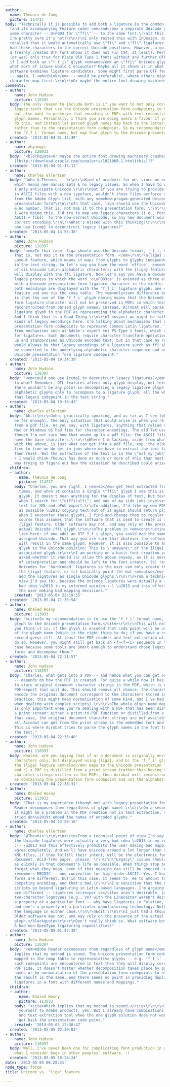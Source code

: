 ```yaml
---
author:
  name: Theunis de Jong
  picture: 114717
body: "Technically it is possible to add both a ligature in the common form of \"f_f_i\"
  (and its accompanying Feature code) <em>and</em> a separate Unicode glyph for the
  same character -- U+FB03 for \"ffi\" -- to the same font.\r\nIs this a good idea?
  I'm pretty sure it's not!\r\n\r\nI only tested this with InDesign, but I <em>vaguely</em>
  recalled that it would automatically use \"fi\" and \"fl\" ligatures, if a font
  had these characters in the correct Unicode positions. However, a quick test with
  a freshly created OTF font shows it does not (in CS4, at least). Perhaps this is
  (or was) only true for Plain Old Type 1 fonts without any further OTF enhancements.\r\n\r\nRegardless:
  if I add both an \"f_f_i\" glyph <em>and</em> an \"ffi\" Unicode glyph to a font,
  what sort of issues would I encounter? Maybe all it shows is in what order the underlying
  software examines ligature candidates. Some might first parse OTF features (which
  -- again, I <em>think</em> -- would be preferable), where others might check the
  character map first.\r\n\r\nOr maybe the entire font drawing machinery crashes."
comments:
- author:
    name: John Hudson
    picture: 110397
  body: The only reason to include both is if you want to not only correctly display
    legacy texts that use the Unicode presentation form codepoints to hard code ligatures
    but also want to preserve that encoding in PDFs with text reconstructed from parsed
    glyph names. Personally, I think you are doing users a favour if you <em>don't</em>
    do this, and instead let parsed glyph names map back to the letter sequence ffi,
    rather than to the presentation form codepoint. So my recommendation is to use
    the 'f_f_i' format name, but map that glyph to the Unicode presentation form.
  created: '2013-05-04 01:14:49'
- author:
    name: ahyangyi
    picture: 120032
  body: "<blockquote>Or maybe the entire font drawing machinery crashes.</blockquote>\r\n\r\nLike
    [[http://download.oracle.com/sunalerts/1021068.1.html|this]]?"
  created: '2013-05-04 01:15:12'
- author:
    name: charles ellertson
  body: "John & Theunis -- \r\n\r\nKind of academic for me, since we only set books,
    which means new manuscripts & no legacy issues. So when I have to work on fonts,
    I only anticipate Unicode.\r\n\r\nBut if you are trying to provide for reading
    in ASCII files with a new typeface, wouldn't those files perforce use *names*
    from the Adobe Glyph list, with any somehow-progam-generated Unicode being the
    presentation form?\r\n\r\nIn that case, liga should use the Unicode format, f_f_i,
    & no number. That is, not map it to the presentation form. \r\n\r\nIn fact, if
    I were doing this, I'd try to map any legacy characters (i.e., PostScript = 7-bit
    ASCII + fibs)  to the now-correct Unicode, so any new document would have the
    correct encoding.\r\n\r\nWhat's missed with this thinking?\r\n\r\nEDIT -- could
    one use {ccmp} to deconstruct legacy ligatures?"
  created: '2013-05-04 14:55:38'
- author:
    name: John Hudson
    picture: 110397
  body: "<em>In that case, liga should use the Unicode format, f_f_i, & no number.
    That is, not map it to the presentation form. </em>\r\n\r\n{liga} is an OpenType
    Layout feature, which means it maps from glyphs to glyphs independent of the characters
    in the text string. So let's say you have the word 'office', encoded as a sequence
    of six Unicode Latin alphabetic characters; with the {liga} feature active it
    will display with the ffi ligature. Now let's say you have a document from some
    legacy process in which the word 'o\uFB03ce' is encoded as three alphabetic characters
    with a Unicode presentation form ligature character in the middle. In my scheme,
    both encodings are displayed with the 'f_f_i' ligature glyph, one via the {liga}
    feature and one via the cmap table. The <em>only</em> difference between the two
    is that the use of the 'f_f_i' glyph naming means that the Unicode presentation
    form ligature character will not be preserved in PDFs in which text strings are
    reconstructed from parsed glyph names; instead, Acrobat will parse the 'f_f_i'
    ligature glyph in the PDF as representing the alphabetic character sequence ffi.
    And I think that is a Good Thing.\r\n\r\nI suspect we might be talking about different
    kinds of legacy encodings here. I'm talking about mechanisms that used Unicode
    presentation form codepoints to represent common Latin ligatures. This is different
    from mechanisms such as Adobe's expert set PS Type 1 fonts, which used 8-bit encodings
    for ligatures. Such documents require character transform operations to be cleaned
    up and standardised as Unicode encoded text, but in that case my recommendation
    would always be that legacy encodings of a ligature surch as ffi should always
    be converted to the underlying alphabetic character sequence and never to the
    Unicode presentation form ligature codepoint."
  created: '2013-05-04 19:34:39'
- author:
    name: John Hudson
    picture: 110397
  body: "<em>could one use {ccmp} to deconstruct legacy ligatures?</em>\r\n\r\nDeconstruct
    to what? Remember, OTL features affect only glyph display, not text encoding.
    There wouldn't be any point in decomposing a legacy ligature glyph to underlying
    alphabetic glyphs only to recompose to a ligature glyph, all the while preserving
    that legacy codepoint in the text string."
  created: '2013-05-04 19:36:43'
- author:
    name: charles ellertson
  body: "Ah.\r\n\r\nJohn, practically speaking, and as far as I see (which may not
    be far enough), the only situation that would arise is when you're taking text
    from a pdf file. As you say, with ligatures, anything that relied on the older
    Mac or Windows OS had fibs for character encodings. The old TeX used proper ligaturing,
    though I'm not sure how that wound up in a pdf file; the ASCII file would just
    have the base characters.\r\n\r\nWhere I'm lacking, aside from what might be wrong
    with the above, is just what can get into a pdf file, esp. the older ones. From
    time to time we do get in jobs where we have to extract the text from a pdf and
    then reset. But the extraction of the text is in the \"not my job\" department.
    \ I would think Theunis has done as much or more of this than most of us, so I
    was trying to figure out how the situation he described could arise."
  children:
  - author:
      name: Theunis de Jong
      picture: 114717
    body: "Charles, you are right. I <em>do</em> get text extracted from a PDF at
      times, and when it contains a single \"ffi\" glyph I see this as a separate
      glyph. It doesn't mean anything for the display of text, but text search fails
      when I search for \"difficult\"; and one of my side jobs involves re-purposing
      text for XML and ePub export.\r\nIn addition, I'd like my own PDFs as \"clean\"
      as possible \u2013 copying text out of it again should return plain text.\r\nSo
      when I encounter these glyphs, I find-and-change them to regular text.\r\n\r\nOf
      course this assumes that the software that is used to create is aware of the
      {liga} feature. Older software may not, and may rely on the presence of the
      actual Unicode /ffi glyph.\r\n\r\nThe problem in <em>constructing</em> a font
      lies here: if one adds an OTF f_f_i glyph, you could map the same glyph to the
      assigned Unicode. That way you are sure that whatever the software does, it
      will result in the same glyph. However, it is also possible to assign another
      glyph to the Unicode position! This is \"unaware\" of the {liga} code and the
      associated glyph.\r\n\r\nI am working on a basic font creation program and was
      asked whether it should (a) allow the above anyway, as it is merely a question
      of interpretation and should be left to the font creator, (b) remove the few
      Unicodes for 'hardcoded' ligatures so the user can only create them through
      the {liga} feature, or (c) basically point (b) but <em>also</em> automatically
      add the ligatures as single Unicode glyphs.\r\n\r\nFrom a technical point of
      view I'd say (b), because the Unicode ligatures were actually a <em>very</em>
      bad idea \u2013 in my informed opinion :-) \u2013 and this effectively prohibits
      the user making bad mapping decisions."
    created: '2013-05-04 22:19:55'
  created: '2013-05-04 21:35:54'
- author:
    name: Khaled Hosny
    picture: 113033
  body: "<cite>So my recommendation is to use the 'f_f_i' format name, but map that
    glyph to the Unicode presentation form.</cite>\r\n\r\nThis will not work the way
    you think it is; if the glyph is encoded that code point will be used regardless
    of the glyph name (which is the right thing to do; if you have a code point why
    second guess it?). At least the PDF readers and text extraction utilities I tested
    do so. However, you might still get back an <f><f><i> sequence in this particular
    case because some tools are smart enough to understand those legacy presentation
    forms and decompose them."
  created: '2013-05-04 22:21:57'
- author:
    name: John Hudson
    picture: 110397
  body: "Charles, what gets into a PDF -- and hence what you can get out of a PDF
    -- depends on how the PDF is created. For quite a while now it has been possible
    to store original document character strings in the PDF, which is what a good
    PDF-export tool will do. This should remove all chance: the characters used to
    encode the original document correspond to the characters stored in the PDF (in
    practice, this might mean normalisation of some kind, and I've had mixed results
    when dealing with complex scripts).\r\n\r\nThe whole glyph name mapping thing
    is only important when you're dealing with a PDF that has been distilled from
    a print stream: either a print-to-PDF function or distilled from a .ps file. In
    that case, the original document character strings are not available, because
    all Acrobat can get from the print stream is the embedded font and the glyph IDs.
    This is where Acrobat tries to parse the glyph names in the font to reconstruct
    the text."
  created: '2013-05-04 22:35:48'
- author:
    name: John Hudson
    picture: 110397
  body: Khaled, are you saying that if a) a document is originally encoded using alphabetic
    characters only, but displayed using {liga}, and b) the 'f_f_i' glyph mapped in
    the {liga} feature <em>also</em> maps to the Unicode presentation form ligature,
    and c) a PDF is distilled from a print stream (rather than having the original
    character strings written to the PDF), then Acrobat will reconstruct the text
    as containing the presentation form codepoint and not the alphabetic sequence?
  created: '2013-05-04 22:38:31'
- author:
    name: Khaled Hosny
    picture: 113033
  body: "That is my experience (though not with legacy presentation forms since Adobe
    Reader decomposes them regardless of glyph name).\r\n\r\nOn a second thought,
    it might be a problem in the PDF creation not in text extraction, the tools I
    tried don\u2019t embed the names of encoded glyphs."
  created: '2013-05-04 23:59:16'
- author:
    name: charles ellertson
  body: "@Theunis:\r\n\r\n<cite>From a technical point of view I'd say (b), because
    the Unicode ligatures were actually a very bad idea \u2013 in my informed opinion
    :-) \u2013 and this effectively prohibits the user making bad mapping decisions.</cite>\r\n\r\nI
    agree completely. And we'll have Unicode around a lot longer than OpenType. The
    XML files, if they fulfill their intent, will be the electronic form of the archived
    document. Acid-free paper, please. \r\n\r\n\"Legacy\" issues should be resolved
    as quickly in that document's life as possible. When things stop being used, people
    forget what they mean, even if that meaning can still be checked. Who, for example,
    remembers EBCDIC -- one convention for high-order ASCII. Yes, I know presentation
    forms are different, but in this case, it seems to  me to amount to a kind of
    competing encoding, and that's bad.\r\n\r\nI'm sensitive that the needs of complex
    scripts go beyond ligaturing in Latin-based languages. I'm arguing that ligatures
    are different -- ligatures <cite>per se</cite> aren't desirable, just like the
    two-character logotypes (e.g., Vo) with the Linecaster weren't desirable. One's
    a property of a particular font -- why have ligatures in Palatino, for example,
    and one's a property of a particular manufacturing technology. Nothing to do with
    the language in either case.\r\n\r\nEdit:\r\n\r\nI just had a thought about\r\n\r\n<blockquote>
    Older software may not, and may rely on the presence of the actual Unicode /ffi
    glyph.</blockquote>\r\n\r\nDon't really think so. What software both used Unicode
    & had non-OpenType ligaturing capabilities?"
  created: '2013-05-05 01:42:38'
- author:
    name: John Hudson
    picture: 110397
  body: "<em>Adobe Reader decomposes them regardless of glyph name</em>\r\n\r\nWhich
    implies that my method is sound. The Unicode presentation form codepoints are
    mapped in the cmap table to representative glyphs -- e.g. 'f_f_i' -- so that if
    such codepoints are encountered in text then they will display correctly. On the
    PDF side, it doesn't matter whether decomposition takes place by parsing glyph
    names or by normalisation of the presentation form codepoints to alphabetic characters:
    the result is the same, and there seems no point in providing duplicate sets of
    ligatures in a font with different names and mappings."
  children:
  - author:
      name: Khaled Hosny
      picture: 113033
    body: "<cite>Which implies that my method is sound.</cite>\r\n\r\nIf you restrict
      yourself to Adobe products, yes. But I already have combinations of PDF creation
      and text extraction tool whee the one glyph solution does not work and you always
      get back the presentation code point."
    created: '2013-05-05 12:30:47'
  created: '2013-05-05 02:30:03'
- author:
    name: John Hudson
    picture: 110397
  body: Well, I've never been one for complicating font production in order to accommodate
    what I consider bugs in other peoples' software. :)
  created: '2013-05-05 18:24:24'
date: '2013-05-04 00:28:31'
node_type: forum
title: Unicode vs. "liga" feature

---
```

